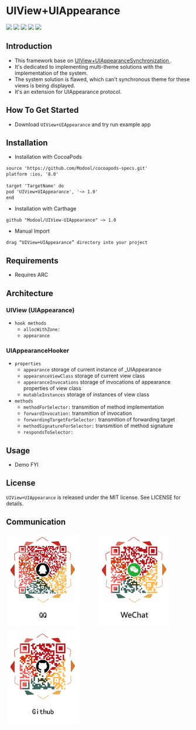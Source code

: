 # UIView+UIAppearance

[![](https://img.shields.io/travis/rust-lang/rust.svg?style=flat)](https://github.com/Modool)
[![](https://img.shields.io/badge/language-Object--C-1eafeb.svg?style=flat)](https://developer.apple.com/Objective-C)
[![](https://img.shields.io/badge/license-MIT-353535.svg?style=flat)](https://developer.apple.com/iphone/index.action)
[![](https://img.shields.io/badge/platform-iOS-lightgrey.svg?style=flat)](https://github.com/Modool)
[![](https://img.shields.io/badge/QQ群-662988771-red.svg)](http://wpa.qq.com/msgrd?v=3&uin=662988771&site=qq&menu=yes)

## Introduction

- This framework base on <a href="https://github.com/Modool/UIView-UIAppearanceSynchronization"> UIView+UIAppearanceSynchronization </a>.
- It's dedicated to implementing multi-theme solutions with the implementation of the system.
- The system solution is flawed, which can't synchronous theme for these views is being displayed.
- It's an extension for UIAppearance protocol.

## How To Get Started

* Download `UIView+UIAppearance` and try run example app

## Installation


* Installation with CocoaPods

```
source 'https://github.com/Modool/cocoapods-specs.git'
platform :ios, '8.0'

target 'TargetName' do
pod 'UIView+UIAppearance', '~> 1.0'
end
```

* Installation with Carthage

```
github "Modool/UIView-UIAppearance" ~> 1.0
```

* Manual Import

```
drag “UIView+UIAppearance” directory into your project

```

## Requirements
- Requires ARC

## Architecture
### UIView (UIAppearance)
* `hook methods`
	* `allocWithZone:` 
	* `appearance`

### UIAppearanceHooker
* `properties`
	* `appearance` storage of current instance of _UIAppearance
	* `appearanceViewClass` storage of current view class
	* `appearanceInvocations` storage of invocations of appearance properties of view class 
	* `mutableInstances` storage of instances of view class 
* `methods`
	* `methodForSelector:`  transmition of method implementation
	* `forwardInvocation:` 	transmition of invocation
	* `forwardingTargetForSelector:` transmition of forwarding target
	* `methodSignatureForSelector:` transmition of method signature
	* `respondsToSelector:` 

## Usage

* Demo FYI 

## License
`UIView+UIAppearance` is released under the MIT license. See LICENSE for details.

## Communication

<img src="./images/qq_1000.png" width=200><img style="margin:0px 50px 0px 50px" src="./images/wechat_1000.png" width=200><img src="./images/github_1000.png" width=200>
